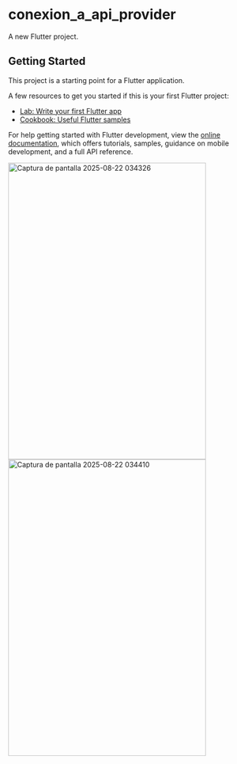 # conexion_a_api_provider

A new Flutter project.

## Getting Started

This project is a starting point for a Flutter application.

A few resources to get you started if this is your first Flutter project:

- [Lab: Write your first Flutter app](https://docs.flutter.dev/get-started/codelab)
- [Cookbook: Useful Flutter samples](https://docs.flutter.dev/cookbook)

For help getting started with Flutter development, view the
[online documentation](https://docs.flutter.dev/), which offers tutorials,
samples, guidance on mobile development, and a full API reference.


<img width="400" height="600" alt="Captura de pantalla 2025-08-22 034326" src="https://github.com/user-attachments/assets/d1502e6b-1060-4c81-ad4e-25f317009b37" />



<img width="400" height="600" alt="Captura de pantalla 2025-08-22 034410" src="https://github.com/user-attachments/assets/41ace872-9add-42c0-b3e6-085c3be51009" />
